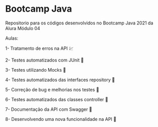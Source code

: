 # Bootcamp Java
Repositorio para os códigos desenvolvidos no Bootcamp Java 2021 da Alura Módulo 04

Aulas:

1- Tratamento de erros na API :chart:

2- Testes automatizados com JUnit :construction:

3- Testes utilizando Mocks :construction:

4- Testes automatizados das interfaces repository :construction:

5- Correção de bug e melhorias nos testes :construction:

6- Testes automatizados das classes controller :construction:

7- Documentação da API com Swagger :construction:

8- Desenvolvendo uma nova funcionalidade na API :construction: